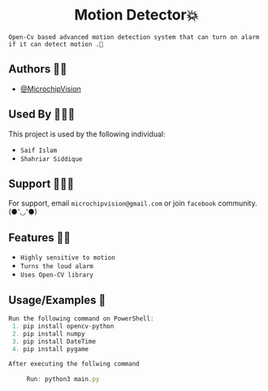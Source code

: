 <h1 align="center">Motion Detector💥</h1>

`Open-Cv based advanced motion detection system that can turn on alarm if it can detect motion .🙂`


## Authors 👦🏻

- [@MicrochipVision](https://www.github.com/microchipvision) 


## Used By 🧑‍🤝‍🧑

This project is used by the following individual:

- `Saif Islam`  
- `Shahriar Siddique`


## Support 💁🏻‍♂️

For support, email `microchipvision@gmail.com` or join `facebook` community.(●'◡'●)


## Features 🙌🏻
- `Highly sensitive to motion`
- `Turns the loud alarm`
- `Uses Open-CV library`

## Usage/Examples 🎃

```javascript
Run the following command on PowerShell:
 1. pip install opencv-python
 2. pip install numpy
 3. pip install DateTime
 4. pip install pygame
 
After executing the follwing command
     
     Run: python3 main.py 




